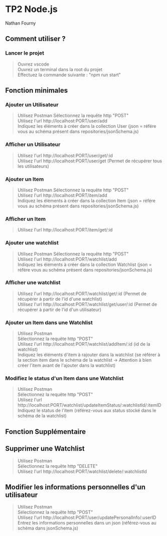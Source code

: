# TP2 Node.js

Nathan Fourny  

## Comment utiliser ?

### Lancer le projet

> Ouvrez vscode  
> Ouvrez un terminal dans la root du projet  
> Effectuez la commande suivante : "npm run start"  

## Fonction minimales

### Ajouter un Utilisateur

> Utilisez Postman
> Sélectionnez la requête http "POST"  
> Utilisez l'url http://localhost:PORT/user/add  
> Indiquez les éléments à créer dans la collection User (json = référe vous au schéma présent dans repositories/jsonSchema.js)  

### Afficher un Utilisateur

> Utilisez l'url http://localhost:PORT/user/get/:id  
> Utilisez l'url http://localhost:PORT/user/get (Permet de récupérer tous les utilisateurs)  

### Ajouter un Item

> Utilisez Postman
> Sélectionnez la requête http "POST"  
> Utilisez l'url http://localhost:PORT/item/add  
> Indiquez les éléments à créer dans la collection Item (json = référe vous au schéma présent dans repositories/jsonSchema.js)  

### Afficher un Item

> Utilisez l'url http://localhost:PORT/item/get/:id  

### Ajouter une watchlist

> Utilisez Postman
> Sélectionnez la requête http "POST"  
> Utilisez l'url http://localhost:PORT/watchlist/add  
> Indiquez les éléments à créer dans la collection Watchlist (json = référe vous au schéma présent dans repositories/jsonSchema.js)  

### Afficher une watchlist

> Utilisez l'url http://localhost:PORT/watchlist/get/:id (Permet de récupérer à partir de l'id d'une watchlist)  
> Utilisez l'url http://localhost:PORT/watchlist/get/user/:id (Permet de récupérer à partir de l'id d'un utilisateur)  


### Ajouter un Item dans une Watchlist

> Utilisez Postman  
> Sélectionnez la requête http "POST"  
> Utilisez l'url http://localhost:PORT/watchlist/addItem/:id (id de la watchlist)  
> Indiquez les éléments d'item à rajouter dans la watchlist (se référer à la section item dans le schéma de la watchlist -> Attention à bien créer l'item avant de l'ajouter dans la watchlist)  

### Modifiez le status d'un Item dans une Watchlist

> Utilisez Postman  
> Sélectionnez la requête http "POST"  
> Utilisez l'url http://localhost:PORT/watchlist/updateItemStatus/:watchlistId/:itemID   
> Indiquez le status de l'item (référez-vous aux status stocké dans le schéma de la watchlist)   


## Fonction Supplémentaire

## Supprimer une Watchlist

> Utilisez Postman  
> Sélectionnez la requête http "DELETE"  
> Utilisez l'url http://localhost:PORT/watchlist/delete/:watchlistId  

## Modifier les informations personnelles d'un utilisateur

> Utilisez Postman  
> Sélectionnez la requête http "POST"  
> Utilisez l'url http://localhost:PORT/user/updatePersonalInfo/:userID  
> Entrez les informations personnelles dans un json (référez-vous au schéma dans jsonSchema.js)  
